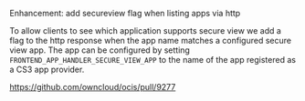 Enhancement: add secureview flag when listing apps via http

To allow clients to see which application supports secure view we add a flag to the http response when the app name matches a configured secure view app. The app can be configured by setting `FRONTEND_APP_HANDLER_SECURE_VIEW_APP` to the name of the app registered as a CS3 app provider.

https://github.com/owncloud/ocis/pull/9277
